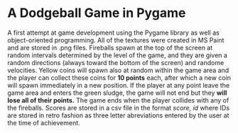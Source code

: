 # A Dodgeball Game in Pygame

A first attempt at game development using the Pygame library as well as object-oriented programming. All of the textures were created in MS Paint and are stored in .png files. Fireballs spawn at the top of the screen at random intervals determined by the level of the game, and they are given a random directions (always toward the bottom of the screen) and randome velocities. Yellow coins will spawn also at random within the game area and the player can collect these coins for **10 points** each, after which a new coin will spawn immediately in a new position. If the player at any point leave the game area and enters the green sludge, the game will not end but they **will lose all of their points.** The game ends when the player collides with any of the fireballs. Scores are stored in a csv file in the format *score, id* where IDs are stored in retro fashion as three letter abreviations entered by the user at the time of achievement.  
